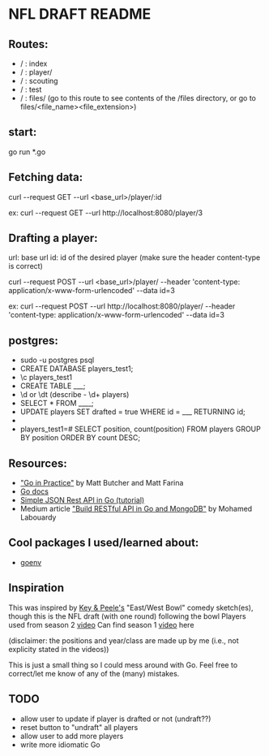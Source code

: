 # NFL DRAFT README

## Routes:
- / : index
- / : player/
- / : scouting
- / : test
- / : files/  (go to this route to see contents of the /files directory, or go to files/<file_name><file_extension>)


## start:
go run *.go

## Fetching data:
curl --request GET --url <base_url>/player/:id

ex: curl --request GET --url http://localhost:8080/player/3


## Drafting a player:
url: base url
id: id of the desired player
(make sure the header content-type is correct)

curl --request POST --url <base_url>/player/ --header 'content-type: application/x-www-form-urlencoded' --data id=3

ex: curl --request POST --url http://localhost:8080/player/ --header 'content-type: application/x-www-form-urlencoded' --data id=3


## postgres:
- sudo -u postgres psql
- CREATE DATABASE players_test1;
- \c players_test1
- CREATE TABLE ___;
- \d or \dt (describe - \d+ players)
- SELECT * FROM ____;
- UPDATE players SET drafted = true WHERE id = ___ RETURNING id;
- 
- players_test1=# SELECT position, count(position) FROM players GROUP BY position ORDER BY count DESC;


## Resources:
- ["Go in Practice"](https://www.manning.com/books/go-in-practice) by Matt Butcher and Matt Farina
- [Go docs](https://golang.org)
- [Simple JSON Rest API in Go (tutorial)](https://www.youtube.com/watch?v=hRR-Zy1H-Yo)
- Medium article ["Build RESTful API in Go and MongoDB"](https://github.com/mlabouardy/movies-restapi) by Mohamed Labouardy


## Cool packages I used/learned about:
- [goenv](https://github.com/joho/godotenv)


## Inspiration
This was inspired by [Key & Peele's](https://en.wikipedia.org/wiki/Key_%26_Peele) "East/West Bowl" comedy sketch(es), though this is the NFL draft (with one round) following the bowl
Players used from season 2 [video](https://www.youtube.com/watch?v=rT1nGjGM2p8)
Can find season 1 [video](http://www.cc.com/video-clips/5fndtz/key-and-peele-east-west-bowl) here

(disclaimer: the positions and year/class are made up by me (i.e., not explicity stated in the videos))

This is just a small thing so I could mess around with Go.  Feel free to correct/let me know of any of the (many) mistakes.


## TODO
- allow user to update if player is drafted or not (undraft??)
- reset button to "undraft" all players
- allow user to add more players
- write more idiomatic Go
